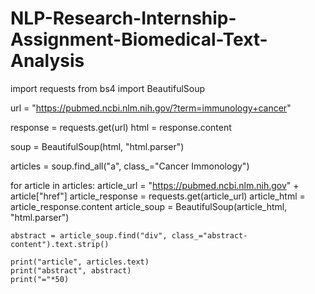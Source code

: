 # NLP-Research-Internship-Assignment-Biomedical-Text-Analysis


import requests
from bs4 import BeautifulSoup

url = "https://pubmed.ncbi.nlm.nih.gov/?term=immunology+cancer"

response = requests.get(url)
html = response.content

soup = BeautifulSoup(html, "html.parser")


articles = soup.find_all("a", class_="Cancer Immonology")

for article in articles:
    article_url = "https://pubmed.ncbi.nlm.nih.gov" + article["href"]
    article_response = requests.get(article_url)
    article_html = article_response.content
    article_soup = BeautifulSoup(article_html, "html.parser")
    
    abstract = article_soup.find("div", class_="abstract-content").text.strip()
    
    print("article", articles.text)
    print("abstract", abstract)
    print("="*50)
